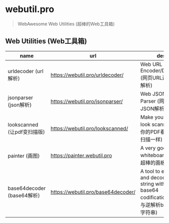 # webutil.pro

> WebAwesome Web Utilities (超棒的Web工具箱)

## Web Utilities (Web工具箱)

| name                   | url                                | des                                          |
|------------------------|------------------------------------|----------------------------------------------|
| urldecoder (url解析)     | <https://webutil.pro/urldecoder/>  | Web URL Encoder/Decoder (网页URL逆解析/解析)        |
| jsonparser (json解析)    | <https://webutil.pro/jsonparser/>  | Web JSON Parser (网页版JSON解析)                  |
| lookscanned (让pdf变扫描版) | <https://webutil.pro/lookscanned/> | Make your PDFs look scanned (让你的PDF看起来像扫描一样) |
| painter (画图)           | <https://painter.webutil.pro>      | A very good whiteboard (一个超棒的画板)             |
| base64decoder (base64解析)     | <https://webutil.pro/base64decoder/>     | A tool to encode and decode string with base64 codification (解析与逆解析base64字符串)             |

